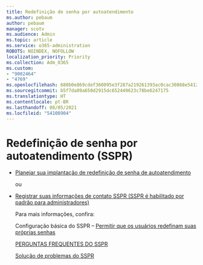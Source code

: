 ```yaml
---
title: Redefinição de senha por autoatendimento
ms.author: pebaum
author: pebaum
manager: scotv
ms.audience: Admin
ms.topic: article
ms.service: o365-administration
ROBOTS: NOINDEX, NOFOLLOW
localization_priority: Priority
ms.collection: Adm_O365
ms.custom:
- "9002464"
- "4769"
ms.openlocfilehash: 680b0e869cdef360095e3f287a219261393ac0cac30868e541219de3485f0921
ms.sourcegitcommit: b5f7da89a650d2915dc652449623c78be6247175
ms.translationtype: HT
ms.contentlocale: pt-BR
ms.lasthandoff: 08/05/2021
ms.locfileid: "54108904"
---
```

# <a name="self-service-password-reset-sspr"></a>Redefinição de senha por autoatendimento (SSPR)

- [Planejar sua implantação de redefinição de senha de autoatendimento](https://go.microsoft.com/fwlink/?linkid=2142944)  

    ou
- [Registrar suas informações de contato SSPR (SSPR é habilitado por padrão para administradores)](https://mysignins.microsoft.com/security-info)

    Para mais informações, confira:

    Configuração básica do SSPR – [Permitir que os usuários redefinam suas próprias senhas](/microsoft-365/admin/add-users/let-users-reset-passwords)

    [PERGUNTAS FREQUENTES DO SSPR](/azure/active-directory/authentication/active-directory-passwords-faq)

    [Solução de problemas do SSPR](/azure/active-directory/authentication/active-directory-passwords-troubleshoot)
